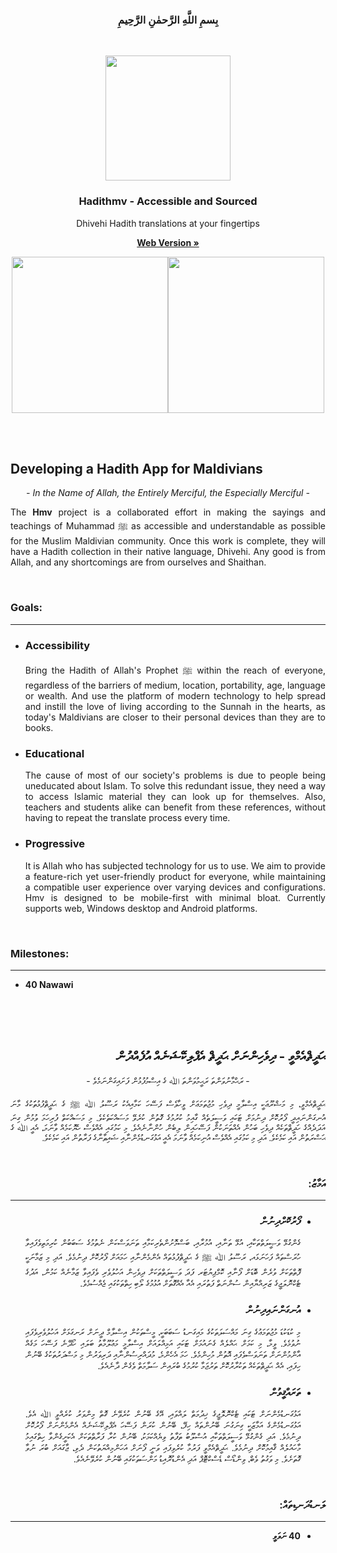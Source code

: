 <!DOCTYPE html>
<html lang="en">
  <head>
    <meta charset="utf-8">
  <meta name="viewport" content="width=device-width">
      <meta http-equiv="content-language" content="en">
      <meta name="google" value="notranslate">
<link rel="stylesheet" href="https://cdnjs.cloudflare.com/ajax/libs/github-markdown-css/2.10.0/github-markdown.min.css">
	  

    
	  
<style type="text/css">
		    @font-face {
    font-family: 'Tharujamaanu';
    src: url('hadithmv.github.io/alt/mod-fonts/mvtyper-mod2.1.woff2');
    }
	/*
	         @font-face {
         font-family: 'Tharujamaanu';
         src: 
			CHANGE123
         url('file:///android_asset/Tharujamaanu-B-Regular-mod3.woff') format('woff'),

         url('https://cdn.jsdelivr.net/gh/hadithmv/resc@1.2.3/Tharujamaanu-B-Regular-mod3.woff2') format('woff2'),
         url('https://cdn.jsdelivr.net/gh/hadithmv/resc@1.2.3/Tharujamaanu-B-Regular-mod3.woff') format('woff'),
         url('https://cdn.jsdelivr.net/gh/hadithmv/resc@1.2.3/Tharujamaanu-B-Regular-mod3.ttf') format('truetype');
         }
	*/
</style>

<body class="notranslate">

<article class="markdown-body">	<!-- ARTICLE CHANGE123 -->
	
<h3 align="center"><b>
بِسمِ اللَّهِ الرَّحمٰنِ الرَّحِيمِ
</b></h3>
<br>

  <p align="center"><a href="https://hadithmv.github.io"><img src="https://hadithmv.github.io/img/newLogo5/newLogo5-compressor.svg" alt="" width=200 height=200></a></p>

  <h3 align="center">Hadithmv - Accessible and Sourced</h3>

  <p align="center">Dhivehi Hadith translations at your fingertips</p>

  <p align="center"><a href="http://hadithmv.github.io"><strong>Web Version »</strong></a></p>
<!--
    <br>
    <a href="http://hadithmv.github.io">Web Version</a>
    ·
    <a href="https://play.google.com/store/apps/details?id=com.hadithmv.hmv">Android Version</a>
    ·
    <a href="https://hadithmv.github.io/alt/Desktop/hmv-win.zip">Desktop Version</a>
    <br>
-->
  <p align="center">
  	<a href="https://play.google.com/store/apps/details?id=com.hadithmv.hmv"><img src="https://hadithmv.github.io/img/playstore-badge/en_badge_web_generic-compressor.png" alt="" width=250></a><a href="https://goo.gl/EyjC4v"><img src="https://hadithmv.github.io/img/windows-desktop-badge/windows-badge-compressor.png" alt="" width=250></a>
  </p>  
   
<br><br>

<h2><b>Developing a Hadith App for Maldivians</b></h2>

<p align="center"><i>- In the Name of Allah, the Entirely Merciful, the Especially Merciful -</i></p>

<p align="justify">The <b>Hmv</b> project is a collaborated effort in making the sayings and teachings of Muhammad  ﷺ as accessible and understandable as possible for the Muslim Maldivian community. Once this work is complete, they will have a Hadith collection in their native language, Dhivehi. Any good is from Allah, and any shortcomings are from ourselves and Shaithan.</p>

<br>

<h3><b>Goals:</b></h3>
<hr/>
<ul align="justify">
	<li>
	<h3><b>Accessibility</b></h3>
	<p>Bring the Hadith of Allah's Prophet ﷺ within the reach of everyone, regardless of the barriers of medium, location, portability, age, language or wealth. And use the platform of modern technology to help spread and instill the love of living according to the Sunnah in the hearts, as today's Maldivians are closer to their personal devices than they are to books.</p>
	</li>
	<li>
	<h3><b>Educational</b></h3>
	<p>The cause of most of our society's problems is due to people being uneducated about Islam. To solve this redundant issue, they need a way to access Islamic material they can look up for themselves. Also, teachers and students alike can benefit from these references, without having to repeat the translate process every time.</p>
	</li>
	<li>
	<h3><b>Progressive</b></h3>
	<p>It is Allah who has subjected technology for us to use. We aim to provide a feature-rich yet user-friendly product for everyone, while maintaining a compatible user experience over varying devices and configurations. Hmv is designed to be mobile-first with minimal bloat. Currently supports web, Windows desktop and Android platforms.</p>
	</li>
</ul>

<br>

<h3><b>Milestones:</b></h3>
<hr/>
<ul>
	<li>
		<b>40 Nawawi</b>
	</li>
</ul>


<br><br><br>

<h2 dir="rtl"><b>ޙަދީޘްއެމްވީ - ދިވެހިންނަށް ޙަދީޘް އެޕްލިކޭޝަނެއް އުފެއްދުން</b></h2>

<p align="center" dir="rtl">- ރަޙްމާނުވަންތަ ރަޙީމުވަންތަ ﷲ ގެ އިސްމުފުޅުން ފަށައިގަންނަމެވެ -</p>

<p align="justify" dir="rtl" style="font-family: Tharujamaanu;">ޙަދީޘްއެމްވީ، މި މަޝްރޫޢަކީ އިސްލާމީ ދިވެހި މުޖުތަމަޢަށް ވީހާވެސް ފަސޭހަ ކަމާއިއެކު ރަސޫލު ﷲ ﷺ ގެ ޙަދީޘްފުޅުތަަކުގެ މާނަ އުނގަންނައިދީ ފޯރުކޮށް ދިނުމަށް ޓަކައި ވަސީލަތެއް ގާއިމު ކުރުމުގެ ގޮތުން ކުރެވޭ މަސައްކަތެކެވެ. މި މަސައްކަތް ފުރިހަމަ ވުމުން ގިނަ އަދަދެއްގެ ހަދީޘްތަކެއް ދިވެހި ބަހުން އެއްތަނަކުން ފަސޭހައިން ލިބެން ހުންނާނެއެވެ. މި ކަމުގައި އެއްވެސް ހެޔޮކަމެއް ވާނަމަ، އެއީ ﷲ ގެ ޙަޟްރަތުން އައި ކަމެކެވެ. އަދި މި ކަމުގައި އެއްވެސް އުނިކަމެއް ވާނަމަ އެއީ އަޅުގަނޑުމެންނާއި ޝައިޠާނާގެ ފަރާތުން އައި ކަމެކެވެ.</p>

<br>

<h3 dir="rtl"><b>އަމާޒު:</b></h3>
<hr/>
<ul align="justify" dir="rtl" font-family="Tharujamaanu">
	<li>
	<h3><b>ފޯރުކޮށްދިނުން</b></h3>
	<p>ގެންގުޅޭ ވަޞީލަތްތަކާއި، އުޅޭ ތަނާއި، އުމުރާއި، ބަސްމޮށުންތެރިކަމާއި ތަނަވަސްކަން ނެތުމުގެ ސަބަބުން ކުރިމަތިވެފައިވާ ހުރަސްތައް ފަހަނަޅައ، ރަސޫލު ﷲ ﷺ ގެ ޙަދީޘްފުޅުތައް އެންމެންނާއި ހަމައަށް ފޯރުކޮށް ދިނުމެވެ. އަދި މި ޒަމާނަކީ ފޮތްތަކަށް ވުރެން ބޮޑަށް ފޯނާއި ކޮމްޕިޔުޓަރ ފަދަ ވަސީލަތްތަކަށް ދިވެހިން އަހުލުވެރި ވެފައިވާ ޒަމާނެއް ކަމުން، އަދުގެ ޓެކްނޮލަޖީގެ ޒަރިއްޔާއިން ސުންނަތް ފަތުރައި އެއާ އެއްގޮތަށް އުޅުމުގެ ލޯބި ހިތްތަކުގައި ޖެއްސުމެވެ.</p>
	</li>
	<li>
	<h3><b>އުނގަންނައިދިނުން</b></h3>
	<p>މި ކުޑަކުޑަ މުޖުތަމަޢުގެ ގިނަ މައްސަލަތަކުގެ މައިގަނޑު ސަބަބަކީ، މީސްތަކުން އިސްލާމް ދީނަށް ރަނގަޅަށް އަހުލުވެރިވެފައި ނުވުމެވެ. ވީމާ، މި ކަމަށް ޙައްލެއް ގެނައުމަށް ޓަކައި އަމިއްލައަށް އިސްލާމީ މަޢުލޫމާތު ބަލައި ހޯދޭނެ ފަސޭހަ މަގެއް އާންމުންނަށް ތަނަވަސްވެފައި އޮތުން މުހިންމެވެ. ހަމަ އެހެންމެ، މުދައްރިސުންނާއި ދަރިވަރުން މި މަސްދަރުތަކުގެ ބޭނުން ހިފައި، އެއް ޙަދީޘްތަކެއް ތަކުރާރުކޮށް ތަރުޖަމާ ކުރުމުގެ ބުރައިން ސަލާމަތް ވެގެން ދާނެއެވެ.</p>
	</li>
	<li>
	<h3><b>ތަރައްޤީވުން</b></h3>
	<p>އަޅުގަނޑުމެންނަށް ޓަކައި ޓެކްނޮލޮޖީގެ ޚިދުމަތް ލައްވައި، އޭގެ ބޭނުން ކުރެވޭނެ ގޮތް މިންވަރު ކުރެއްވީ ﷲ އެވެ. އަޅުގަނޑުމެންގެ އަމާޒަކީ ގިނަގުނަ ބޭނުންތައް ހިފޭ، ބޭނުން ކުރަން ފަސޭހަ އެޕްލިކޭޝަނެއް އެންމެންނަށް ފޯރުކޮށް ދިނުމެވެ. އަދި ގެންގުޅޭ ވަސީލަތްތަކާއި އުސްލޫބު ތަފާތު ވިޔެއްކަމަކު، ބޭނުން ކުރާ ފަރާތްތަކަށް އެކަށީގެންވާ ހިތްގައިމު މާހައުލެއް ޤާއިމުކޮށް ދިނުމެވެ. ޙަދީޘްއެމްވީ ފަރުމާ ކުރެވިފައި ވަނީ ފޯނަށް އަހަންމިއްޔަތުކަން ދެވި، ޖާގައަށް ބުރަ ނުވާ ގޮތަށެވެ. މި ވަގުތު ވެބް، ވިންޑޯސް ޑެސްކްޓޮޕް އަދި އެންޑުރޮއިޑު މަންސަތަކުގައި ބޭނުން ކުރެވޭނެއެވެ.</p>
	</li>
</ul>

<br>

<h3 dir="rtl"><b>ލަނޑުދަނޑިތައް:</b></h3>
<hr/>
<ul dir="rtl">
	<li>
		<b>40 ނަވަވީ</b>
	</li>
</ul>
</article>	<!-- END OF ARTICLE -->
</body>
</head>
</html>
